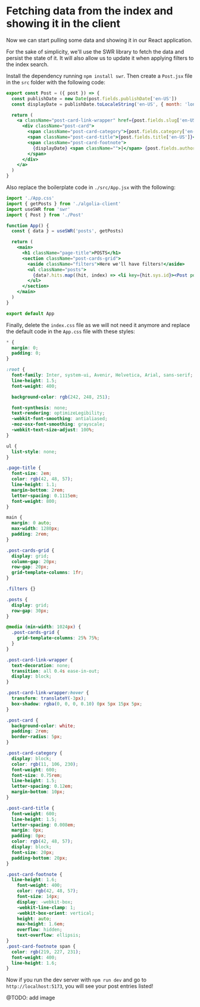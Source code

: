 # Fetching data from the index and showing it in the client

Now we can start pulling some data and showing it in our React application.

For the sake of simplicity, we'll use the SWR library to fetch the data and persist the state of it. It will also allow us to update it when applying filters to the index search.

Install the dependency running `npm install swr`. Then create a `Post.jsx` file in the `src` folder with the following code:

```jsx
export const Post = ({ post }) => {
  const publishDate = new Date(post.fields.publishDate['en-US'])
  const displayDate = publishDate.toLocaleString('en-US', { month: 'long', year: 'numeric', day: '2-digit' })

  return (
    <a className="post-card-link-wrapper" href={post.fields.slug['en-US']}>
      <div className="post-card">
        <span className="post-card-category">{post.fields.category['en-US'].toUpperCase()}</span>
        <span className="post-card-title">{post.fields.title['en-US']}</span>
        <span className="post-card-footnote">
          {displayDate} <span className="">|</span> {post.fields.authors['en-US'].join(', ')}
        </span>
      </div>
    </a>
  )
}
```

Also replace the boilerplate code in `./src/App.jsx` with the following:

```jsx
import './App.css'
import { getPosts } from './algolia-client'
import useSWR from 'swr'
import { Post } from './Post'

function App() {
  const { data } = useSWR('posts', getPosts)

  return (
    <main>
      <h1 className="page-title">POSTS</h1>
      <section className="post-cards-grid">
        <aside className="filters">Here we'll have filters!</aside>
        <ul className="posts">
          {data?.hits.map((hit, index) => <li key={hit.sys.id}><Post post={hit}/></li>)}
        </ul>
      </section>
    </main>
  )
}

export default App
```

Finally, delete the `index.css` file as we will not need it anymore and replace the default code in the `App.css` file with these styles:

```css
* {
  margin: 0;
  padding: 0;
}

:root {
  font-family: Inter, system-ui, Avenir, Helvetica, Arial, sans-serif;
  line-height: 1.5;
  font-weight: 400;

  background-color: rgb(242, 248, 251);

  font-synthesis: none;
  text-rendering: optimizeLegibility;
  -webkit-font-smoothing: antialiased;
  -moz-osx-font-smoothing: grayscale;
  -webkit-text-size-adjust: 100%;
}

ul {
  list-style: none;
}

.page-title {
  font-size: 2em;
  color: rgb(42, 48, 57);
  line-height: 1.1;
  margin-bottom: 2rem;
  letter-spacing: 0.1115em;
  font-weight: 800;
}

main {
  margin: 0 auto;
  max-width: 1280px;
  padding: 2rem;
}

.post-cards-grid {
  display: grid;
  column-gap: 20px;
  row-gap: 20px;
  grid-template-columns: 1fr;
}

.filters {}

.posts {
  display: grid;
  row-gap: 30px;
}

@media (min-width: 1024px) {
  .post-cards-grid {
    grid-template-columns: 25% 75%;
  }
}

.post-card-link-wrapper {
  text-decoration: none;
  transition: all 0.4s ease-in-out;
  display: block;
}

.post-card-link-wrapper:hover {
  transform: translateY(-3px);
  box-shadow: rgba(0, 0, 0, 0.10) 0px 5px 15px 5px;
}

.post-card {
  background-color: white;
  padding: 2rem;
  border-radius: 5px;
}

.post-card-category {
  display: block;
  color: rgb(11, 106, 230);
  font-weight: 600;
  font-size: 0.75rem;
  line-height: 1.5;
  letter-spacing: 0.12em;
  margin-bottom: 10px;
}

.post-card-title {
  font-weight: 600;
  line-height: 1.5;
  letter-spacing: 0.008em;
  margin: 0px;
  padding: 0px;
  color: rgb(42, 48, 57);
  display: block;
  font-size: 20px;
  padding-bottom: 20px;
}

.post-card-footnote {
  line-height: 1.6;
    font-weight: 400;
    color: rgb(42, 48, 57);
    font-size: 14px;
    display: -webkit-box;
    -webkit-line-clamp: 1;
    -webkit-box-orient: vertical;
    height: auto;
    max-height: 1.6em;
    overflow: hidden;
    text-overflow: ellipsis;
}
.post-card-footnote span {
  color: rgb(219, 227, 231);
  font-weight: 400;
  line-height: 1.6;
}
```

Now if you run the dev server with `npm run dev` and go to `http://localhost:5173`, you will see your post entries listed!

@TODO: add image
